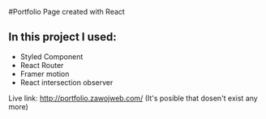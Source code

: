 #Portfolio Page created with React
## In this project I used:
- Styled Component
- React Router
- Framer motion
- React intersection observer

Live link: http://portfolio.zawojweb.com/ (It's posible that dosen't exist any more)
